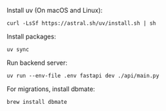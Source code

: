 Install uv (On macOS and Linux):
```
curl -LsSf https://astral.sh/uv/install.sh | sh
```

Install packages:
```
uv sync
```

Run backend server:
```
uv run --env-file .env fastapi dev ./api/main.py
```

For migrations, install dbmate:
```
brew install dbmate
```
